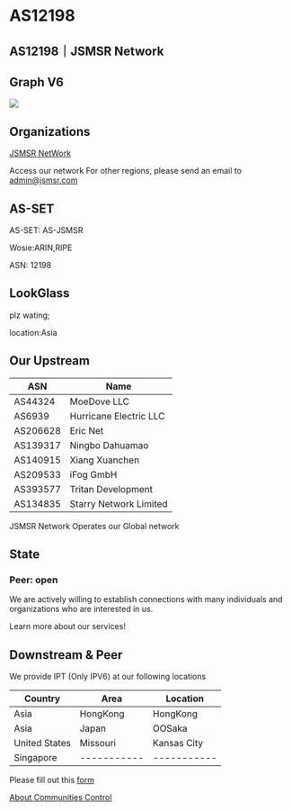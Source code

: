 # AS12198
## AS12198｜JSMSR Network  


## Graph V6
![](https://bgp.he.net/graphs/as12198-ipv6.svg)


## Organizations
[JSMSR NetWork](https://www.peeringdb.com/org/28213)


Access our network
For other regions, please send an email to [admin@jsmsr.com](mailto:admin@jsmsr.com)

##  AS-SET
AS-SET: AS-JSMSR

Wosie:ARIN,RIPE

ASN: 12198

## LookGlass
plz wating;

location:Asia

## Our Upstream

| ASN               |   Name   |
|---------------------|----------|
| AS44324      | MoeDove LLC  | 
| AS6939       | Hurricane Electric LLC   | 
| AS206628       | Eric Net  | 
| AS139317       | Ningbo Dahuamao  |
| AS140915     | Xiang Xuanchen  |
| AS209533       | iFog GmbH  |
| AS393577      | Tritan Development  |
| AS134835      | Starry Network Limited  |

JSMSR Network Operates our Global network

## State

### Peer: open

We are actively willing to establish connections with many individuals and organizations who are interested in us.

Learn more about our services!

## Downstream & Peer

We provide IPT (Only IPV6) at our following locations

| Country             |   Area        |    Location    |
|---------------------|---------------|----------------|
| Asia                | HongKong      |    HongKong    |
| Asia                | Japan         |  OOSaka        |
| United States       | Missouri      | Kansas City    |
| Singapore           | -----------   | -----------    |

Please fill out this [form](https://forms.gle/sFqpNTaWgsFxX7jk6) 


[About Communities Control](https://peer.jsmsr.com/Communities/)